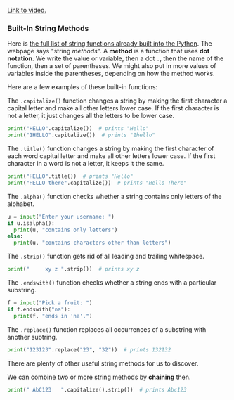 [Link to video.](https://www.youtube.com/watch?v=LofYFiQMfYo&list=PLVD25niNi0Bkf2psAf7PzB1SV068XyNPo&index=23)

### Built-In String Methods

Here is [the full list of string functions already built into the Python](https://docs.python.org/3/library/stdtypes.html#string-methods). The webpage says "string *methods*". A **method** is a function that uses **dot notation**. We write the value or variable, then a dot `.`, then the name of the function, then a set of parentheses. We might also put in more values of variables inside the parentheses, depending on how the method works.

Here are a few examples of these built-in functions:

The `.capitalize()` function changes a string by making the first character a capital letter and make all other letters lower case. If the first character is not a letter, it just changes all the letters to be lower case.

```python
print("HELLO".capitalize())  # prints "Hello"
print("1HELLO".capitalize())  # prints "1hello"
```

The `.title()` function changes a string by making the first character of each word capital letter and make all other letters lower case. If the first character in a word is not a letter, it keeps it the same.

```python
print("HELLO".title())  # prints "Hello"
print("HELLO there".capitalize())  # prints "Hello There"
```

The `.alpha()` function checks whether a string contains only letters of the alphabet.

```python
u = input("Enter your username: ")
if u.isalpha():
  print(u, "contains only letters")
else:
  print(u, "contains characters other than letters")
```

The `.strip()` function gets rid of all leading and trailing whitespace.

```python
print("     xy z ".strip())  # prints xy z
```

The `.endswith()` function checks whether a string ends with a particular substring.

```python
f = input("Pick a fruit: ")
if f.endswith("na"):
  print(f, "ends in 'na'.")

```

The `.replace()` function replaces all occurrences of a substring with another subtring.

```python
print("123123".replace("23", "32"))  # prints 132132

```

There are plenty of other useful string methods for us to discover.

We can combine two or more string methods by **chaining** then.

```python
print(" AbC123   ".capitalize().strip())  # prints Abc123
```
